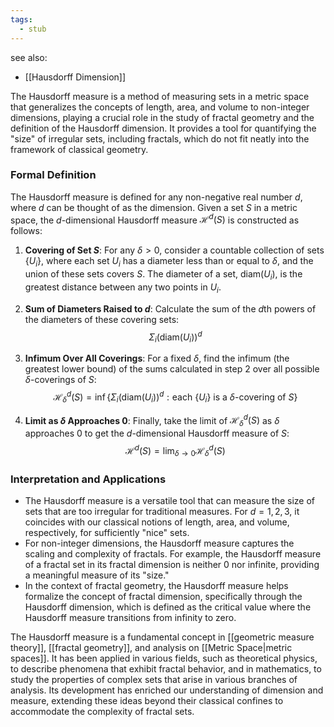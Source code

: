 ```yaml
---
tags:
  - stub
---
```


see also:
- [[Hausdorff Dimension]]

The Hausdorff measure is a method of measuring sets in a metric space that generalizes the concepts of length, area, and volume to non-integer dimensions, playing a crucial role in the study of fractal geometry and the definition of the Hausdorff dimension. It provides a tool for quantifying the "size" of irregular sets, including fractals, which do not fit neatly into the framework of classical geometry.

### Formal Definition

The Hausdorff measure is defined for any non-negative real number $d$, where $d$ can be thought of as the dimension. Given a set $S$ in a metric space, the $d$-dimensional Hausdorff measure $\mathcal{H}^d(S)$ is constructed as follows:

1. **Covering of Set $S$**: For any $\delta > 0$, consider a countable collection of sets $\{U_i\}$, where each set $U_i$ has a diameter less than or equal to $\delta$, and the union of these sets covers $S$. The diameter of a set, $\text{diam}(U_i)$, is the greatest distance between any two points in $U_i$.

2. **Sum of Diameters Raised to $d$**: Calculate the sum of the $d$th powers of the diameters of these covering sets:
   $$ \Sigma_{i} (\text{diam}(U_i))^d $$

3. **Infimum Over All Coverings**: For a fixed $\delta$, find the infimum (the greatest lower bound) of the sums calculated in step 2 over all possible $\delta$-coverings of $S$:
   $$ \mathcal{H}^d_\delta(S) = \inf \{\Sigma_{i} (\text{diam}(U_i))^d : \text{each } \{U_i\} \text{ is a } \delta\text{-covering of } S\} $$

4. **Limit as $\delta$ Approaches 0**: Finally, take the limit of $\mathcal{H}^d_\delta(S)$ as $\delta$ approaches 0 to get the $d$-dimensional Hausdorff measure of $S$:
   $$ \mathcal{H}^d(S) = \lim_{\delta \to 0} \mathcal{H}^d_\delta(S) $$

### Interpretation and Applications

- The Hausdorff measure is a versatile tool that can measure the size of sets that are too irregular for traditional measures. For $d=1, 2, 3$, it coincides with our classical notions of length, area, and volume, respectively, for sufficiently "nice" sets.
- For non-integer dimensions, the Hausdorff measure captures the scaling and complexity of fractals. For example, the Hausdorff measure of a fractal set in its fractal dimension is neither 0 nor infinite, providing a meaningful measure of its "size."
- In the context of fractal geometry, the Hausdorff measure helps formalize the concept of fractal dimension, specifically through the Hausdorff dimension, which is defined as the critical value where the Hausdorff measure transitions from infinity to zero.

The Hausdorff measure is a fundamental concept in [[geometric measure theory]], [[fractal geometry]], and analysis on [[Metric Space|metric spaces]]. It has been applied in various fields, such as theoretical physics, to describe phenomena that exhibit fractal behavior, and in mathematics, to study the properties of complex sets that arise in various branches of analysis. Its development has enriched our understanding of dimension and measure, extending these ideas beyond their classical confines to accommodate the complexity of fractal sets.